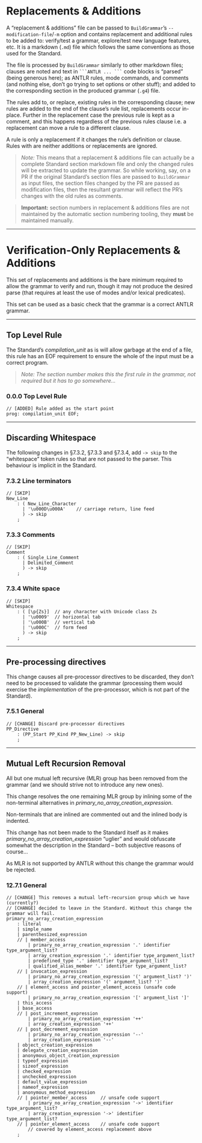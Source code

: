 # Replacements & Additions

A “replacement & additions” file can be passed to `BuildGrammar`’s `--modification-file`/`-m`
option and contains replacement and additional rules to be added to: verify/test a grammar,
explore/test new language features, etc. It is a markdown (`.md`) file which follows the same
conventions as those used for the Standard.

The file is processed by `BuildGrammar` similarly to other markdown files; clauses are
noted and text in ```` ```ANTLR ... ``` ```` code blocks is “parsed” (being generous here);
as ANTLR rules, mode commands, and comments (and nothing else, don’t go trying to set options
or other stuff); and added to the corresponding section in the produced grammar (`.g4`) file.

The rules add to, or replace, existing rules in the corresponding clause; new rules are added
to the end of the clause’s rule list, replacements occur in-place. Further in the replacement
case the previous rule is kept as a comment, and this happens regardless of the previous rules
clause i.e. a replacement can move a rule to a different clause.

A rule is only a replacement if it changes the rule’s definition or clause.
Rules with are neither additions or replacements are ignored.

> *Note:* This means that a
replacement & additions file can actually be a complete Standard section markdown file
and only the changed rules will be extracted to update the grammar. So while working, say,
on a PR if the original Standard’s section files are passed to `BuildGrammar` as input files,
the section files changed by the PR are passed as modification files, then the resultant grammar will
reflect the PR’s changes with the old rules as comments.

> **Important:** section numbers in replacement & additions files are not maintained by
the automatic section numbering tooling, they **must** be maintained manually.

---

# Verification-Only Replacements & Additions

This set of replacements and additions is the bare minimum required to allow the grammar
to verify and run, though
it may not produce the desired parse (that requires at least the use of modes and/or
lexical predicates).

This set can be used as a basic check that the grammar is a correct ANTLR grammar.

---

## Top Level Rule

The Standard’s *compilation_unit* as is will allow garbage at the end of a file, this
rule has an EOF requirement to ensure the whole of the input must be a correct program.

> *Note: The section number makes this the first rule in the grammar, not required but it
has to go somewhere…*

### 0.0.0 Top Level Rule

```ANTLR
// [ADDED] Rule added as the start point
prog: compilation_unit EOF;
```
---

## Discarding Whitespace

The following changes in §7.3.2, §7.3.3 and §7.3.4, add `-> skip` to the “whitespace”
token rules so that are not passed to the parser. This behaviour is implicit in the
Standard.

### 7.3.2 Line terminators

```ANTLR
// [SKIP]
New_Line
    : ( New_Line_Character
      | '\u000D\u000A'    // carriage return, line feed 
      ) -> skip
    ;
```

### 7.3.3 Comments

```ANTLR
// [SKIP]
Comment
    : ( Single_Line_Comment
      | Delimited_Comment
      ) -> skip
    ;
```

### 7.3.4 White space

```ANTLR
// [SKIP]
Whitespace
    : ( [\p{Zs}]  // any character with Unicode class Zs
      | '\u0009'  // horizontal tab
      | '\u000B'  // vertical tab
      | '\u000C'  // form feed
      ) -> skip
    ;

```

---

## Pre-processing directives

This change causes all pre-processor directives to be discarded, they don’t need to be
processed to validate the grammar (processing them would exercise the *implementation*
of the pre-processor, which is not part of the Standard).

### 7.5.1 General

```ANTLR
// [CHANGE] Discard pre-processor directives
PP_Directive
    : (PP_Start PP_Kind PP_New_Line) -> skip
    ;
```

---

## Mutual Left Recursion Removal

All but one mutual left recursive (MLR) group has been removed from the grammar (and we should
strive not to introduce any new ones).

This change resolves the one remaining MLR group by inlining some of the non-terminal
alternatives in *primary_no_array_creation_expression*.

Non-terminals that are inlined
are commented out and the inlined body is indented.

This change has not been made to the Standard itself as it makes *primary_no_array_creation_expression*
“uglier” and would obfuscate somewhat the description in the Standard – both
subjective reasons of course...

As MLR is not supported by ANTLR without this change the grammar would be rejected.

### 12.7.1 General

```ANTLR
// [CHANGE] This removes a mutual left-recursion group which we have (currently?)
// [CHANGE] decided to leave in the Standard. Without this change the grammar will fail.
primary_no_array_creation_expression
    : literal
    | simple_name
    | parenthesized_expression
    // | member_access
        | primary_no_array_creation_expression '.' identifier type_argument_list?
        | array_creation_expression '.' identifier type_argument_list?
        | predefined_type '.' identifier type_argument_list?
        | qualified_alias_member '.' identifier type_argument_list?
    // | invocation_expression
        | primary_no_array_creation_expression '(' argument_list? ')'
        | array_creation_expression '(' argument_list? ')'
    // | element_access and pointer_element_access (unsafe code support)
        | primary_no_array_creation_expression '[' argument_list ']'
    | this_access
    | base_access
    // | post_increment_expression
        | primary_no_array_creation_expression '++'
        | array_creation_expression '++'
    // | post_decrement_expression
        | primary_no_array_creation_expression '--'
        | array_creation_expression '--'
    | object_creation_expression
    | delegate_creation_expression
    | anonymous_object_creation_expression
    | typeof_expression
    | sizeof_expression
    | checked_expression
    | unchecked_expression
    | default_value_expression
    | nameof_expression
    | anonymous_method_expression
    // | pointer_member_access     // unsafe code support
        | primary_no_array_creation_expression '->' identifier type_argument_list?
        | array_creation_expression '->' identifier type_argument_list?
    // | pointer_element_access    // unsafe code support
        // covered by element_access replacement above
    ;
```
